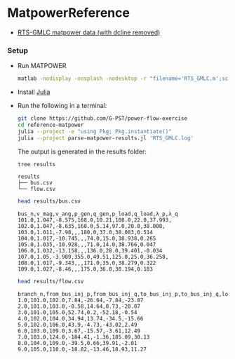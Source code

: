 # MatpowerReference

- [RTS-GMLC matpower data (with dcline removed)](./RTS_GMLC.m)

### Setup

- Run MATPOWER

  ```bash
  matlab -nodisplay -nosplash -nodesktop -r "filename='RTS_GMLC.m';script"
  ```

- Install [Julia](https://julialang.org/downloads/)
- Run the following in a terminal:

  ```bash
  git clone https://github.com/G-PST/power-flow-exercise
  cd reference-matpower
  julia --project -e "using Pkg; Pkg.instantiate()"
  julia --project parse-matpower-results.jl 'RTS_GMLC.log'
  ```

  The output is generated in the results folder:

  ```bash
  tree results
  ```

  ```
  results
  ├── bus.csv
  └── flow.csv
  ```

  ```bash
  head results/bus.csv
  ```

  ```
  bus_n,v_mag,v_ang,p_gen,q_gen,p_load,q_load,λ_p,λ_q
  101.0,1.047,-8.575,168.0,10.21,108.0,22.0,37.993,
  102.0,1.047,-8.635,168.0,5.14,97.0,20.0,38.008,
  103.0,1.011,-7.98,,,180.0,37.0,38.083,0.514
  104.0,1.017,-10.745,,,74.0,15.0,38.938,0.265
  105.0,1.035,-10.928,,,71.0,14.0,38.766,0.047
  106.0,1.032,-13.158,,,136.0,28.0,39.401,-0.034
  107.0,1.05,-3.989,355.0,49.51,125.0,25.0,36.258,
  108.0,1.017,-9.343,,,171.0,35.0,38.279,0.322
  109.0,1.027,-8.46,,,175.0,36.0,38.194,0.183
  ```

  ```bash
  head results/flow.csv
  ```

  ```
  branch_n,from_bus_inj_p,from_bus_inj_q,to_bus_inj_p,to_bus_inj_q,loss_p,loss_q
  1.0,101.0,102.0,7.84,-26.64,-7.84,-23.87
  2.0,101.0,103.0,-0.58,14.64,0.73,-20.07
  3.0,101.0,105.0,52.74,0.2,-52.18,-0.54
  4.0,102.0,104.0,34.94,13.74,-34.5,-15.66
  5.0,102.0,106.0,43.9,-4.73,-43.02,2.49
  6.0,103.0,109.0,3.67,-15.57,-3.61,12.49
  7.0,103.0,124.0,-184.41,-1.36,185.09,30.13
  8.0,104.0,109.0,-39.5,0.66,39.91,-2.01
  9.0,105.0,110.0,-18.82,-13.46,18.93,11.27
  ```
